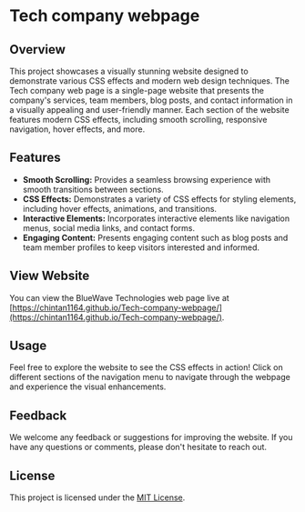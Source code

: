 # Tech company webpage

## Overview
This project showcases a visually stunning website designed to demonstrate various CSS effects and modern web design techniques. The Tech company web page is a single-page website that presents the company's services, team members, blog posts, and contact information in a visually appealing and user-friendly manner. Each section of the website features modern CSS effects, including smooth scrolling, responsive navigation, hover effects, and more.

## Features

- **Smooth Scrolling:** Provides a seamless browsing experience with smooth transitions between sections.
- **CSS Effects:** Demonstrates a variety of CSS effects for styling elements, including hover effects, animations, and transitions.
- **Interactive Elements:** Incorporates interactive elements like navigation menus, social media links, and contact forms.
- **Engaging Content:** Presents engaging content such as blog posts and team member profiles to keep visitors interested and informed.

## View Website

You can view the BlueWave Technologies web page live at [https://chintan1164.github.io/Tech-company-webpage/](https://chintan1164.github.io/Tech-company-webpage/).

## Usage

Feel free to explore the website to see the CSS effects in action! Click on different sections of the navigation menu to navigate through the webpage and experience the visual enhancements.

## Feedback

We welcome any feedback or suggestions for improving the website. If you have any questions or comments, please don't hesitate to reach out.

## License

This project is licensed under the [MIT License](LICENSE).
